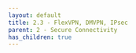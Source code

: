 ```yaml
---
layout: default
title: 2.3 - FlexVPN, DMVPN, IPsec
parent: 2 - Secure Connectivity
has_children: true
---
```

